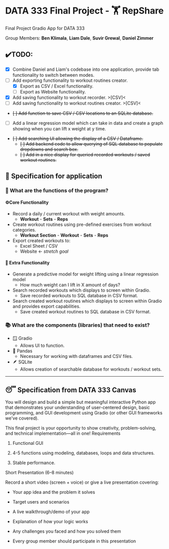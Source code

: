 # DATA 333 Final Project - **🏋️ RepShare**

Final Project Gradio App for DATA 333 

Group Members: **Ben Klimala**, **Liam Dale**, **Suvir Grewal**, **Daniel Zimmer**

## ✔️TODO:

- [x] Combine Daniel and Liam's codebase into one application, provide tab functionality to switch between modes.
- [ ] Add exporting functionality to workout routines creator.
  - [X] Export as CSV / Excel functionality.
  - [ ] Export as Website functionality.
- [x] Add saving functionality to workout recorder. >[CSV]<
- [ ] Add saving functionality to workout routines creator. >[CSV]<
- ~~[ ] Add function to save CSV / CSV locations to an SQLite database.~~
- [ ] Add a linear regression model which can take in data and create a graph showing when you can lift x weight at y time.
- ~~[ ] Add searching UI allowing the display of a CSV / Dataframe.~~
  - ~~[ ] Add backend code to allow querying of SQL database to populate dropdowns and search box.~~
  - ~~[ ] Add in a nice display for queried recorded workouts / saved workout routines.~~

## 📜 Specification for application

### 🧰 What are the functions of the program?

#### ⚙️Core Functionality

- Record a daily / current workout with weight amounts.
  - **Workout** - **Sets** - **Reps**
- Create workout routines using pre-defined exercises from workout categories.
  - **Workout Section** - **Workout** - **Sets** - **Reps**
- Export created workouts to:
  - Excel Sheet / CSV
  - Website <- *stretch goal*

#### 🔧 Extra Functionality

- Generate a predictive model for weight lifting using a linear regression model
  - How much weight can I lift in X amount of days?
- Search recorded workouts which displays to screen within Gradio.
  - Save recorded workouts to SQL database in CSV format.
- Search created workout routines which displays to screen within Gradio and provides export capabilities.
  - Save created workout routines to SQL database in CSV format.

### 📚 What are the components (libraries) that need to exist?

- 🪟 Gradio 
  - Allows UI to function.
- 🐼 Pandas 
  - Necessary for working with dataframes and CSV files.
- 🪶 SQLite
  - Allows creation of searchable database for workouts / workout sets.

---

## 😴 Specification from DATA 333 Canvas

You will design and build a simple but meaningful interactive Python app that demonstrates your understanding of user-centered design, basic programming, and GUI development using Gradio (or other GUI frameworks we've covered).

This final project is your opportunity to show creativity, problem-solving, and technical implementation—all in one!
Requirements

1. Functional GUI

2. 4-5 functions using modeling, databases, loops and data structures. 

3. Stable performance.

Short Presentation (6–8 minutes)

Record a short video (screen + voice) or give a live presentation covering:

- Your app idea and the problem it solves

- Target users and scenarios

- A live walkthrough/demo of your app

- Explanation of how your logic works

- Any challenges you faced and how you solved them

- Every group member should participate in this presentation
